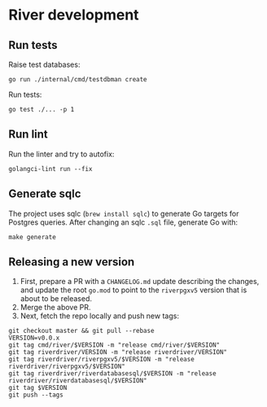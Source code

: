 # River development

## Run tests

Raise test databases:

    go run ./internal/cmd/testdbman create

Run tests:

    go test ./... -p 1

## Run lint

Run the linter and try to autofix:

    golangci-lint run --fix

## Generate sqlc

The project uses sqlc (`brew install sqlc`) to generate Go targets for Postgres
queries. After changing an sqlc `.sql` file, generate Go with:

    make generate

## Releasing a new version

1. First, prepare a PR with a `CHANGELOG.md` update describing the changes, and update the root `go.mod` to point to the `riverpgxv5` version that is about to be released.
2. Merge the above PR.
3. Next, fetch the repo locally and push new tags:

```shell
git checkout master && git pull --rebase
VERSION=v0.0.x
git tag cmd/river/$VERSION -m "release cmd/river/$VERSION"
git tag riverdriver/VERSION -m "release riverdriver/VERSION"
git tag riverdriver/riverpgxv5/$VERSION -m "release riverdriver/riverpgxv5/$VERSION"
git tag riverdriver/riverdatabasesql/$VERSION -m "release riverdriver/riverdatabasesql/$VERSION"
git tag $VERSION
git push --tags
```
